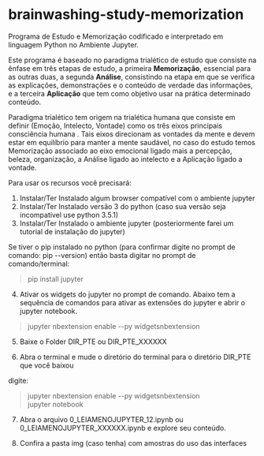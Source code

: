 # brainwashing-study-memorization
Programa de Estudo e Memorização codificado e interpretado em linguagem Python no Ambiente Jupyter.

Este programa é baseado no paradigma trialético de estudo que consiste na ênfase em três etapas de estudo, a primeira <b>Memorização</b>, essencial para as outras duas, a segunda <b>Análise</b>, consistindo na etapa em que se verifica as explicações, demonstrações e o conteúdo de verdade das informações, e a terceira <b>Aplicação</b> que tem como objetivo usar na prática determinado conteúdo.

Paradigma trialético tem origem na trialética humana que consiste em definir (Emoção, Intelecto, Vontade) como os três eixos principais consciência humana . Tais eixos direcionam as vontades da mente e devem estar em equilíbrio para manter a mente saudável, no caso do estudo temos Memorização associado ao eixo emocional ligado mais a percepção, beleza, organização, a Análise ligado ao intelecto e a Aplicação ligado a vontade.

Para usar os recursos você precisará:

1) Instalar/Ter Instalado algum browser compatível com o ambiente jupyter
2) Instalar/Ter Instalado versão 3 do python (caso sua versão seja incompatível use python 3.5.1)
3) Instalar/Ter Instalado o ambiente jupyter (posteriormente farei um tutorial de instalação do jupyter)

Se tiver o pip instalado no python (para confirmar digite no prompt de comando: pip --version) então basta digitar no prompt de comando/terminal:

> pip install jupyter

4) Ativar os widgets do jupyter no prompt de comando. Abaixo tem a sequência de comandos para ativar as extensões do jupyter e abrir o jupyter notebook.

> jupyter nbextension enable --py widgetsnbextension <br>


5) Baixe o Folder DIR_PTE ou DIR_PTE_XXXXXX

6) Abra o terminal e mude o diretório do terminal para o diretório DIR_PTE que você baixou

digite:

> jupyter nbextension enable --py widgetsnbextension <br>
> jupyter notebook

7) Abra o arquivo 0_LEIAMENOJUPYTER_12.ipynb ou 0_LEIAMENOJUPYTER_XXXXXX.ipynb e explore seu conteúdo.

8) Confira a pasta img (caso tenha) com amostras do uso das interfaces


